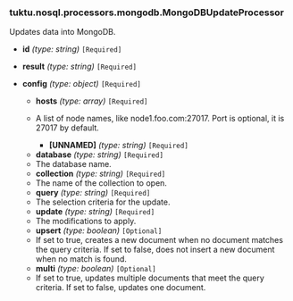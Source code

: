### tuktu.nosql.processors.mongodb.MongoDBUpdateProcessor
Updates data into MongoDB.

  * **id** *(type: string)* `[Required]`

  * **result** *(type: string)* `[Required]`

  * **config** *(type: object)* `[Required]`

    * **hosts** *(type: array)* `[Required]`
    - A list of node names, like node1.foo.com:27017. Port is optional, it is 27017 by default.

      * **[UNNAMED]** *(type: string)* `[Required]`

    * **database** *(type: string)* `[Required]`
    - The database name.

    * **collection** *(type: string)* `[Required]`
    - The name of the collection to open.

    * **query** *(type: string)* `[Required]`
    - The selection criteria for the update. 

    * **update** *(type: string)* `[Required]`
    - The modifications to apply.

    * **upsert** *(type: boolean)* `[Optional]`
    - If set to true, creates a new document when no document matches the query criteria. If set to false, does not insert a new document when no match is found.

    * **multi** *(type: boolean)* `[Optional]`
    - If set to true, updates multiple documents that meet the query criteria. If set to false, updates one document.

